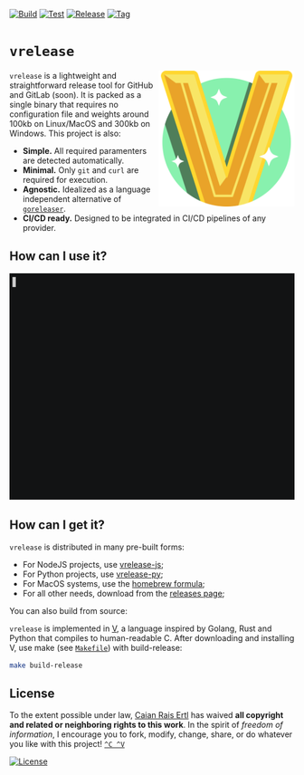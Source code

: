 [![Build][gh-build-shield]][gh-build-url]
[![Test][gh-test-shield]][gh-test-url]
[![Release][gh-release-shield]][gh-release-url]
[![Tag][tag-shield]][tag-url]

# `vrelease`

<img src=".docs/icon.svg" height="240px" align="right"/>

`vrelease` is a lightweight and straightforward release tool for GitHub and
GitLab (soon). It is packed as a single binary that requires no configuration
file and weights around 100kb on Linux/MacOS and 300kb on Windows. This project
is also:

- **Simple.** All required paramenters are detected automatically.
- **Minimal.** Only `git` and `curl` are required for execution.
- **Agnostic.** Idealized as a language independent alternative of [`goreleaser`][goreleaser].
- **CI/CD ready.** Designed to be integrated in CI/CD pipelines of any provider.

[gh-build-shield]: https://img.shields.io/github/workflow/status/caian-org/vrelease/build?label=build&logo=github&style=flat-square
[gh-build-url]: https://github.com/caian-org/vrelease/actions/workflows/build-many.yml

[gh-test-shield]: https://img.shields.io/github/workflow/status/caian-org/vrelease/test?label=test&logo=github&style=flat-square
[gh-test-url]: https://github.com/caian-org/vrelease/actions/workflows/test-many.yml

[gh-release-shield]: https://img.shields.io/github/workflow/status/caian-org/vrelease/release?label=release&logo=github&style=flat-square
[gh-release-url]: https://github.com/caian-org/vrelease/actions/workflows/release-all.yml

[tag-shield]: https://img.shields.io/github/tag/caian-org/vrelease.svg?logo=git&logoColor=FFF&style=flat-square
[tag-url]: https://github.com/caian-org/vrelease/releases

[goreleaser]: https://github.com/goreleaser/goreleaser


## How can I use it?

<p align="center">
  <a href="https://asciinema.org/a/412861" target="_blank"><img src=".docs/demo.gif" height="400px"></a>
</p>


## How can I get it?

`vrelease` is distributed in many pre-built forms:

- For NodeJS projects, use [vrelease-js][vr-js];
- For Python projects, use [vrelease-py][vr-py];
- For MacOS systems, use the [homebrew formula][vr-brew];
- For all other needs, download from the [releases page][vr-rels];

[vr-js]: https://github.com/vrelease/vrelease-js
[vr-py]: https://github.com/vrelease/vrelease-py
[vr-brew]: https://github.com/vrelease/homebrew-formula
[vr-rels]: https://github.com/vrelease/vrelease/releases

You can also build from source:

`vrelease` is implemented in [V][vlang], a language inspired by Golang, Rust
and Python that compiles to human-readable C. After downloading and installing
V, use make (see [`Makefile`][makefile]) with build-release:

```sh
make build-release
```

[vlang]: https://github.com/vlang/v
[makefile]: https://github.com/vrelease/vrelease/blob/master/Makefile


## License

To the extent possible under law, [Caian Rais Ertl][me] has waived __all
copyright and related or neighboring rights to this work__. In the spirit of
_freedom of information_, I encourage you to fork, modify, change, share, or do
whatever you like with this project! [`^C ^V`][kopimi]

[![License][cc-shield]][cc-url]

[me]: https://github.com/caiertl
[cc-shield]: https://forthebadge.com/images/badges/cc-0.svg
[cc-url]: http://creativecommons.org/publicdomain/zero/1.0

[kopimi]: https://kopimi.com
